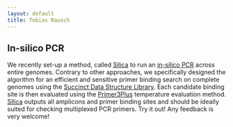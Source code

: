 ```yaml
---
layout: default
title: Tobias Rausch
---
```


In-silico PCR
---

We recently set-up a method, called [Silica](https://gear.embl.de/silica) to run an [in-silico PCR](https://gear.embl.de/silica) across entire genomes. Contrary to other approaches, we specifically designed the algorithm for an efficient and sensitive primer binding search on complete genomes using the [Succinct Data Structure Library](https://github.com/simongog/sdsl-lite). Each candidate binding site is then evaluated using the [Primer3Plus](https://gear.embl.de/primer3plus) temperature evaluation method. [Silica](https://gear.embl.de/silica) outputs all amplicons and primer binding sites and should be ideally suited for checking multiplexed PCR primers. Try it out! Any feedback is very welcome!

